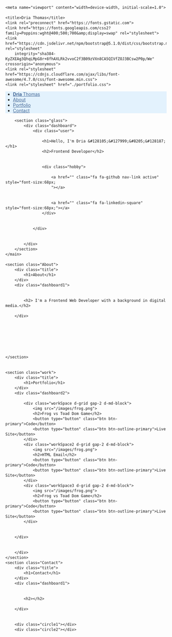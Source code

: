 <!DOCTYPE html>
<html>

<head>
    <meta charset="UTF-8">

    <meta name="viewport" content="width=device-width, initial-scale=1.0">

    <title>Dria Thomas</title>
    <link rel="preconnect" href="https://fonts.gstatic.com">
    <link href="https://fonts.googleapis.com/css2?family=Poppins:wght@400;500;700&amp;display=swap" rel="stylesheet">
    <link href="https://cdn.jsdelivr.net/npm/bootstrap@5.1.0/dist/css/bootstrap.min.css" rel="stylesheet"
        integrity="sha384-KyZXEAg3QhqLMpG8r+8fhAXLRk2vvoC2f3B09zVXn8CA5QIVfZOJ3BCsw2P0p/We" crossorigin="anonymous">
    <link rel="stylesheet" href="https://cdnjs.cloudflare.com/ajax/libs/font-awesome/4.7.0/css/font-awesome.min.css">
    <link rel="stylesheet" href="./portfolio.css">
</head>

<body>
    <nav class="navbar sticky-top navbar-light " style="background-color: #e3f2fd;">
        <ul class="nav justify-content-end">
            <!-- <div class=nav> -->
            <li class="nav-item">
                <a class=" nav-link active" style="color:#426696 " href=""><b>Dria </b>Thomas</a>
            </li>
            <li class="nav-item">
                <a class="nav-link active" style="color:#426696 " href="/">About</a>
            </li>
            <li class="nav-item">
                <a class="nav-link active" style="color:#426696 " href="/">Portfolio</a>
            </li>
            <li class="nav-item">
                <a class="nav-link active" style="color:#426696 " href="/">Contact</a>
            </li>
            <!-- </div> -->
        </ul>
    </nav>
    <main>

        <section class="glass">
            <div class="dashboard">
                <div class="user">

                    <h1>Hello, I'm Dria &#128105;&#127999;&#8205;&#128187; </h1>
                    <h2>Frontend Developer</h2>


                    <div class="hobby">

                        <a href="" class="fa fa-github nav-link active" style="font-size:68px; 
                        "></a>


                        <a href="" class="fa fa-linkedin-square" style="font-size:68px;"></a>
                    </div>


                </div>


            </div>
        </section>
    </main>

    <section class="About">
        <div class="title">
            <h1>About</h1>
        </div>
        <div class="dashboard1">


            <h2> I'm a Frontend Web Developer with a background in digital media.</h2>

        </div>







    </section>


    <section class="work">
        <div class="title">
            <h1>Portfolio</h1>
        </div>
        <div class="dashboard2">

            <div class="workSpace d-grid gap-2 d-md-block">
                <img src="/images/frog.png">
                <h2>Frog vs Toad Dom Game</h2>
                <button type="button" class="btn btn-primary">Code</button>
                <button type="button" class="btn btn-outline-primary">Live Site</button>
            </div>
            <div class="workSpace2 d-grid gap-2 d-md-block">
                <img src="/images/frog.png">
                <h2>HTML Email</h2>
                <button type="button" class="btn btn-primary">Code</button>
                <button type="button" class="btn btn-outline-primary">Live Site</button>
            </div>
            <div class="workSpace3 d-grid gap-2 d-md-block">
                <img src="/images/frog.png">
                <h2>Frog vs Toad Dom Game</h2>
                <button type="button" class="btn btn-primary">Code</button>
                <button type="button" class="btn btn-outline-primary">Live Site</button>
            </div>


        </div>


        </div>
    </section>
    <section class="Contact">
        <div class="title">
            <h1>Contact</h1>
        </div>
        <div class="dashboard1">


            <h2></h2>

        </div>


        <div class="circle1"></div>
        <div class="circle2"></div>
</body>

</html>
